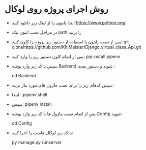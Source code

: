  # روش اجرای پروژه روی لوکال 

- ابتدا پایتون را از لینک زیر دانلود کنید
    https://www.python.org/
- در مراحل نصب ایتون تیک path  را بزنید

- پس از نصب پایتون با استفاده از دستور زیر پروژه را کلون کنید:
    git clonehttps://github.com/KhjMeister/Django_virtual_class_Api.git

- پس از اتمام کلون دستور زیر را وارد کنید:
    pip install pipenv

- سپس با کد زیر وارد پوشه Backend  شوید و دستور بعدی :

    cd Backend
- سپس کدهای زیر را برای نصب ماژول های مورد نیاز بزنید:

- ابتدا :
    pipenv shell
- سپس:
    pipenv install
- پس از اتمام نصب ماژول ها با کد زیر وارد پوشه Config  شوید:
     
    cd Config
- با کد زیر لوکال هاست را اجرا کنید: 

    py manage.py runserver




